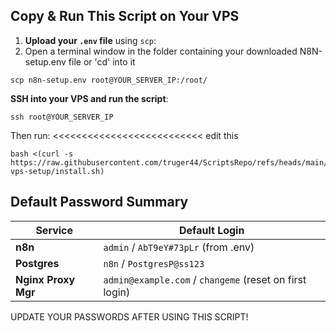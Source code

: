 
## Copy & Run This Script on Your VPS

1. **Upload your `.env` file** using `scp`:
2. Open a terminal window in the folder containing your downloaded N8N-setup.env file or 'cd' into it
```
scp n8n-setup.env root@YOUR_SERVER_IP:/root/

```


**SSH into your VPS and run the script**:

```
ssh root@YOUR_SERVER_IP

```

Then run:  <<<<<<<<<<<<<<<<<<<<<<<<<< edit this
```
bash <(curl -s https://raw.githubusercontent.com/truger44/ScriptsRepo/refs/heads/main/N8N_docker_nginx/n8n-vps-setup/install.sh)

```


## Default Password Summary

|Service|Default Login|
|---|---|
|**n8n**|`admin` / `AbT9eY#73pLr` (from .env)|
|**Postgres**|`n8n` / `PostgresP@ss123`|
|**Nginx Proxy Mgr**|`admin@example.com` / `changeme` (reset on first login)|
UPDATE  YOUR PASSWORDS AFTER USING THIS SCRIPT!

